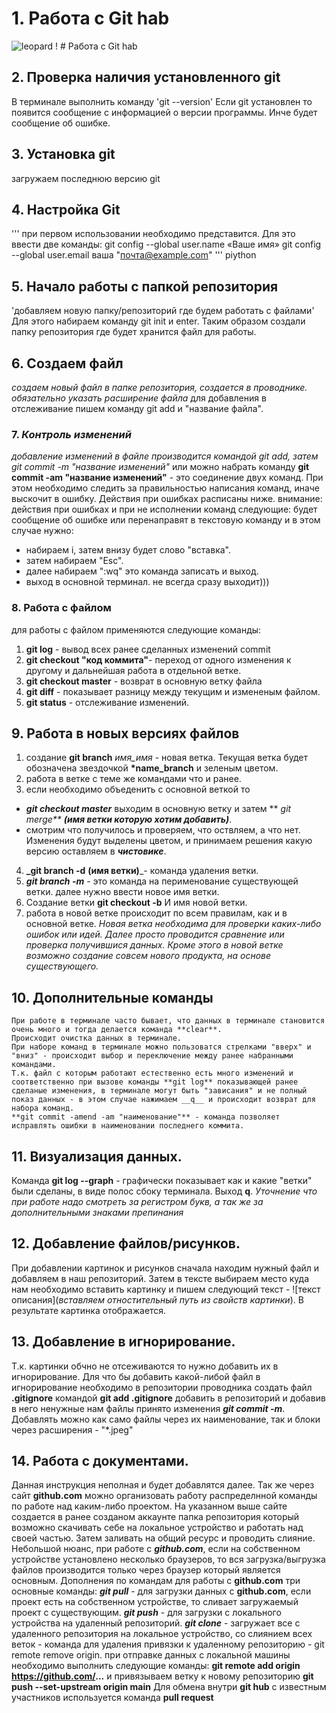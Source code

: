# 1. Работа с Git hab
![leopard](leopard.jpeg)
! # Работа с Git hab
 
 ## 2. Проверка наличия установленного git
 В терминале выполнить команду 'git --version' 
Если git установлен то появится сообщение с информацией о версии программы. Инче будет сообщение об ошибке.

## 3. Установка git
загружаем последнюю версию git 

## 4. Настройка Git
'''
при первом использовании необходимо представится. Для это ввести две команды:
git config --global user.name «Ваше имя»
git config --global user.email ваша "почта@example.com"
''' piython

## 5. Начало работы с папкой репозитория

'добавляем новую папку/репозиторий где будем работать с файлами' Для этого набираем команду git init и enter.
Таким образом создали папку репозитория где будет хранится файл для работы.

## 6. Создаем файл
*создаем новый файл в папке репозитория, создается в проводнике. обязательно указать расширение файла* 
для добавления в отслеживание пишем команду git add и "название файла".

### 7. *Контроль изменений*
_добавление изменений в файле производится командой git add, затем git commit -m "название изменений"_
или можно набрать команду **git commit -am "название изменений"** - это соединение двух команд. При этом необходимо следить за правильностью написания команд, иначе выскочит в ошибку. Действия при ошибках расписаны ниже.
внимание: действия при ошибках и при не исполнении команд следующие: будет сообщение об ошибке или перенаправят в текстовую команду и в этом случае нужно:
- набираем i, затем внизу будет слово "вставка". 
- затем набираем "Esc".
- далее набираем ":wq" это команда записать и выход.
- выход в основной терминал.
не всегда сразу выходит)))

### 8. Работа с файлом
для работы с файлом применяются следующие команды:
1. **git log** - вывод всех ранее сделанных изменений commit
2. **git checkout "код коммита"**- переход от одного изменения к другому и дальнейшая работа в отдельной ветке.
3. **git checkout master** - возврат в основную ветку файла
4. **git diff** - показывает разницу между текущим и измененым файлом.
5. **git status** -  отслеживание изменений.

## 9. Работа в новых версиях файлов
1. создание **git branch** _имя_имя_ - новая ветка. Текущая ветка будет обозначена звездочкой **\*name_branch** и зеленым цветом.
2. работа в ветке с теме же командами что и ранее.
3. если необходимо объеденить с основной веткой то 
* _**git checkout master**_ выходим в основную ветку и затем
** _git merge** **(имя ветки которую хотим добавить)**_.
* смотрим что получилось и проверяем, что оствляем, а что нет. Изменения будут выделены цветом, и принимаем решения какую версию оставляем в __*чистовике*__.
4. **_git branch -d** **(имя ветки)**_- команда удаления ветки.
5. **_git branch -m_** - это команда на перименование существующей ветки.
далее нужно ввести новое имя ветки.
6. Создание ветки **git checkout -b** И имя новой ветки.
7. работа в новой ветке происходит по всем правилам, как и в основной ветке.
*Новая ветка необходима для проверки каких-либо ошибок или идей. Далее просто проводится сравнение или проверка получившися данных. Кроме этого в новой ветке возможно создание совсем нового продукта, на основе существующего.* 

## 10. Дополнительные команды
```
При работе в терминале часто бывает, что данных в терминале становится очень много и тогда делается команда **clear**.
Происходит очистка данных в терминале.
При наборе команд в терминале можно пользоватся стрелками "вверх" и "вниз" - происходит выбор и переключение между ранее набранными командами.
Т.к. файл с которым работают естественно есть много изменений и соответственно при вызове команды **git log** показывающей ранее сделаные изменения, в терминале могут быть "зависания" и не полный показ данных - в этом случае нажимаем __q__ и происходит возврат для набора команд.
**git commit -amend -am "наименование"** - команда позволяет исправлять ошибки в наименовании последнего коммита.
```

 ## 11. Визуализация данных.
 Команда __git log --graph__ - графически показывает как и какие "ветки" были сделаны, в виде полос сбоку терминала.
 Выход __q__. *Уточнение что при работе надо смотреть за регистром букв, а так же за дополнительными знаками препинания* 

 
## 12. Добавление файлов/рисунков.
При добавлении картинок и рисунков сначала находим нужный файл и добавляем в наш репозиторий.
Затем в тексте выбираем место куда нам необходимо вставить картинку и пишем следующий текст - ![текст описания](*вставляем отностительный путь из свойств картинки*). В результате картинка отображается. 

## 13. Добавление в игнорирование.
Т.к. картинки обчно не отсеживаются то нужно добавить их в игнорирование. 
Для что бы добавить какой-либой файл в игнорирование необходимо в репозитории проводника создать файл **.gitignore** командой **git add .gitignore** добавить в репозиторий и добавив в него ненужные нам файлы принято изменения ***__git commit -m__***.
Добавлять можно как само файлы через их наименование, так и блоки через расширения - "*.jpeg"  

## 14. Работа с документами.
Данная инструкция неполная и будет добавлятся далее.
Так же через сайт __github.com__ можно организовать работу распределнной команды по работе над каким-либо проектом.
На указанном выше сайте создается в ранее созданом аккаунте папка репозитория который возможно скачивать себе на локальное устройство и работать над своей частью. Затем заливать на общий ресурс и проводить слияние. 
Небольшой нюанс, при работе с ***github.com***, если на собственном устройстве установлено несколько браузеров, то вся загрузка/выгрузка файлов производится только через браузер который является основным.
Дополнения по командам для работы с **github.com** три основные команды:
***git pull*** - для загрузки данных с **github.com**, если проект есть на собственном устройстве, то сливает загружаемый проект с существующим.
***git push*** - для загрузки с локального устройства на удаленный репозиторий.
***git clone*** -  загружает все с удаленного репозитория на локальное устройство, со слиянием всех веток - 
команда для удаления привязки к удаленному репозиторию - git remote remove origin.
при отправке данных с локальной машины необходимо выполнить следующие команды: **git remote add origin https://github.com/...**
и привязываем ветку к новому репозиторию __git push --set-upstream origin main__
Для обмена внутри **git hub** с известным участников используется команда **pull request** 
